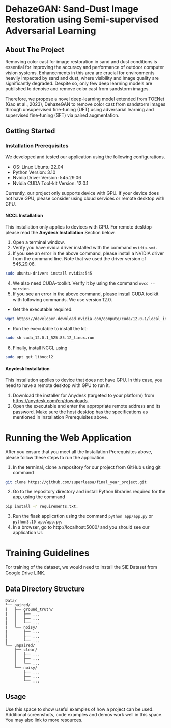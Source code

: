 # DehazeGAN: Sand-Dust Image Restoration using Semi-supervised Adversarial Learning
## About The Project
Removing color cast for image restoration in sand and dust conditions is essential for improving the accuracy and performance of outdoor computer vision systems. Enhancements in this area are crucial for environments heavily impacted by sand and dust, where visibility and image quality are significantly degraded. Despite so, only few deep learning models are published to denoise and remove color cast from sandstorm images.

Therefore, we propose a novel deep-learning model extended from TOENet (Gao et al., 2023), DehazeGAN to remove color cast from sandstorm images through unsupervised fine-tuning (UFT) using adversarial learning and supervised fine-tuning (SFT) via paired augmentation.

## Getting Started
### Installation Prerequisites
We developed and tested our application using the following configurations. 
- OS: Linux Ubuntu 22.04
- Python Version: 3.10
- Nvidia Driver Version: 545.29.06
- Nvidia CUDA Tool-kit Version: 12.0.1 

Currently, our project only supports device with GPU. If your device does not have GPU, please consider using cloud services or remote desktop with GPU.

#### NCCL Installation
This installation only applies to devices with GPU. For remote desktop please read the **Anydesk Installation** Section below.
1. Open a terminal window.
2. Verify you have nvidia driver installed with the command ```nvidia-smi```. 
3. If you see an error in the above command, please install a NVIDIA driver from the command line. Note that we used the driver version of 545.29.06.  
```sh
sudo ubuntu-drivers install nvidia:545
```
4. We also need CUDA-toolkit. Verify it by using the command ```nvcc --version```. 
5. If you see an error in the above command, please install CUDA toolkit with following commands. We use version 12.0.
- Get the executable required: 
```sh
wget https://developer.download.nvidia.com/compute/cuda/12.0.1/local_installers/cuda_12.0.1_525.85.12_linux.run
```
- Run the executable to install the kit: 
```sh
sudo sh cuda_12.0.1_525.85.12_linux.run
```
6. Finally, install NCCL using 
```sh
sudo apt get libnccl2
```

#### Anydesk Installation
This installation applies to device that does not have GPU. In this case, you need to have a remote desktop with GPU to run it.
1. Download the installer for Anydesk (targeted to your platform) from https://anydesk.com/en/downloads. 
2. Open the executable and enter the appropriate remote address and its password. Make sure the host desktop has the specifications as mentioned in Installation Prerequisites above.

# Running the Web Application
After you ensure that you meet all the Installation Prerequisites above, please follow these steps to run the application.
1. In the terminal, clone a repository for our project from GitHub using git command 
```sh
git clone https://github.com/superleesa/final_year_project.git
```
2. Go to the repository directory and install Python libraries required for the app, using the command 
```sh
pip install -r requirements.txt.
```
3. Run the flask application using the command ```python app/app.py``` or ```python3.10 app/app.py```.
4. In a browser, go to http://localhost:5000/ and you should see our application UI.

# Training Guidelines
For training of the dataset, we would need to install the SIE Dataset from Google Drive [LINK]().

## Data Directory Structure
```
Data/
└── paired/
|   ├── ground_truth/
|   │   ├── ...
|   │   ├── ...
|   │   └── ...
|   └── noisy/
|       ├── ...
|       ├── ...
|       └── ...
└── unpaired/
    ├── clear/
    │   ├── ...
    │   ├── ...
    │   └── ...
    └── noisy/
        ├── ...
        ├── ...
        └── ...

```

## Usage

Use this space to show useful examples of how a project can be used. Additional screenshots, code examples and demos work well in this space. You may also link to more resources.


